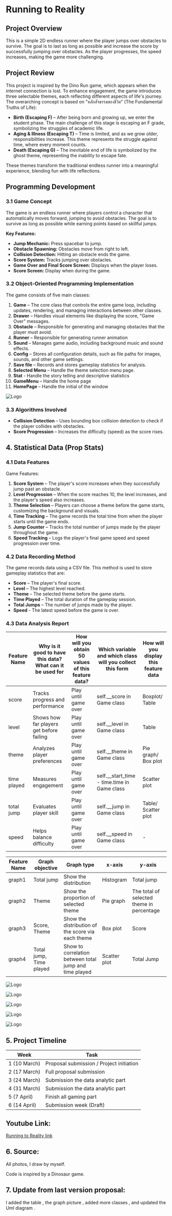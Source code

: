 # Running to Reality
## Project Overview
This is a simple 2D endless runner where the player jumps over obstacles to survive. The goal is to last as long as possible and increase the score by successfully jumping over obstacles. As the player progresses, the speed increases, making the game more challenging.

## Project Review
This project is inspired by the Dino Run game, which appears when the internet connection is lost. To enhance engagement, the game introduces three selectable themes, each reflecting different aspects of life's journey. The overarching concept is based on "หลักสัจธรรมของชีวิต" (The Fundamental Truths of Life):

- **Birth (Escaping F)** – After being born and growing up, we enter the student phase. The main challenge of this stage is escaping an F grade, symbolizing the struggles of academic life.
- **Aging & Illness (Escaping T)** – Time is limited, and as we grow older, responsibilities increase. This theme represents the struggle against time, where every moment counts.
- **Death (Escaping G)** – The inevitable end of life is symbolized by the ghost theme, representing the inability to escape fate.

These themes transform the traditional endless runner into a meaningful experience, blending fun with life reflections.

## Programming Development
### 3.1 Game Concept
The game is an endless runner where players control a character that automatically moves forward, jumping to avoid obstacles. The goal is to survive as long as possible while earning points based on skillful jumps.

**Key Features:**
- **Jump Mechanic:** Press spacebar to jump.
- **Obstacle Spawning:** Obstacles move from right to left.
- **Collision Detection:** Hitting an obstacle ends the game.
- **Score System:** Tracks jumping over obstacles.
- **Game Over and Final Score Screen:** Displays when the player loses.
- **Score Screen:** Display when during the game.

### 3.2 Object-Oriented Programming Implementation
The game consists of five main classes:

1. **Game** – The core class that controls the entire game loop, including updates, rendering, and managing interactions between other classes.
2. **Drawer** – Handles visual elements like displaying the score, "Game Over" messages.
3. **Obstacle** – Responsible for generating and managing obstacles that the player must avoid.
4. **Runner** – Responsible for generating runner animation
5. **Sound** – Manages game audio, including background music and sound effects.
6. **Config** – Stores all configuration details, such as file paths for images, sounds, and other game settings.
7. **Save file** – Records and stores gameplay statistics for analysis.
8. **Selected Menu** – Handle the theme selection menu page.
9. **Stat** - Handle the story telling and descriptive statistics
10. **GameMenu** – Handle the home page
11. **HomePage** – Handle the initial of the window

![Logo](/screenshots/uml.png)

### 3.3 Algorithms Involved
- **Collision Detection** – Uses bounding box collision detection to check if the player collides with obstacles.
- **Score Progression** – Increases the difficulty (speed) as the score rises.

## 4. Statistical Data (Prop Stats)
### 4.1 Data Features
Game Features:
1. **Score System** – The player's score increases when they successfully jump past an obstacle.
2. **Level Progression** – When the score reaches 10, the level increases, and the player's speed also increases.
3. **Theme Selection** – Players can choose a theme before the game starts, customizing the background and visuals.
4. **Time Tracking** – The game records the total time from when the player starts until the game ends.
5. **Jump Counter** – Tracks the total number of jumps made by the player throughout the game.
6. **Speed Tracking** – Logs the player's final game speed and speed progression over time.

### 4.2 Data Recording Method
The game records data using a CSV file. This method is used to store gameplay statistics that are:
- **Score** – The player's final score.
- **Level** – The highest level reached.
- **Theme** – The selected theme before the game starts.
- **Time Played** – The total duration of the gameplay session.
- **Total Jumps** – The number of jumps made by the player.
- **Speed** - The latest speed before the game is over.

### 4.3 Data Analysis Report

| Feature Name | Why is it good to have this data? What can it be used for | How will you obtain 50 values of this feature data? | Which variable and which class will you collect this form | How will you display this feature data |
|--------------|----------------------------------------------------------|---------------------------------------------------|--------------------------------------------------------|---------------------------------------|
| score | Tracks progress and performance | Play until game over | self.__score in Game class | Boxplot/ Table |
| level | Shows how far players get before failing | Play until game over | self.__level in Game class | Table |
| theme | Analyzes player preferences | Play until game over | self.__theme in Game class | Pie graph/ Box plot |
| time played | Measures engagement | Play until game over | self.__start_time - time.time in Game class | Scatter plot |
| total jump | Evaluates player skill | Play until game over | self.__jump in Game class | Table/ Scatter plot |
| speed | Helps balance difficulty | Play until game over | self.__speed in Game class | - |

| Feature Name | Graph objective | Graph type | x-axis | y-axis |
|--------------|----------------|------------|--------|--------|
| graph1 | Total jump | Show the distribution | Histogram | Total jump | Frequency |
| graph2 | Theme | Show the proportion of selected theme | Pie graph | The total of selected theme in percentage |
| graph3 | Score, Theme | Show the distribution of the score via each theme | Box plot | Score | Theme |
| graph4 | Total jump, Time played | Show to correlation between total jump and time played | Scatter plot | Total Jump | Time played |

![Logo](/screenshots/visualization/table.png)

![Logo](/screenshots/visualization/piechart.png)

![Logo](/screenshots/visualization/boxplot.png)

![Logo](/screenshots/visualization/histogram.png)

![Logo](/screenshots/visualization/scatterplot.png)


## 5. Project Timeline

| Week | Task |
|------|------|
| 1 (10 March) | Proposal submission / Project initiation |
| 2 (17 March) | Full proposal submission |
| 3 (24 March) | Submission the data analytic part |
| 4 (31 March) | Submission the data analytic part |
| 5 (7 April) | Finish all gaming part |
| 6 (14 April) | Submission week (Draft) |


## Youtube Link:
[Running to Reality link](https://youtu.be/FHP7j9xU2Gc)


## 6. Source:
All photos, I draw by myself.

Code is inspired by a Dinosaur game.

## 7. Update from last version proposal:
I added the table ,  the graph picture , added more classes , and updated the Uml diagram .


